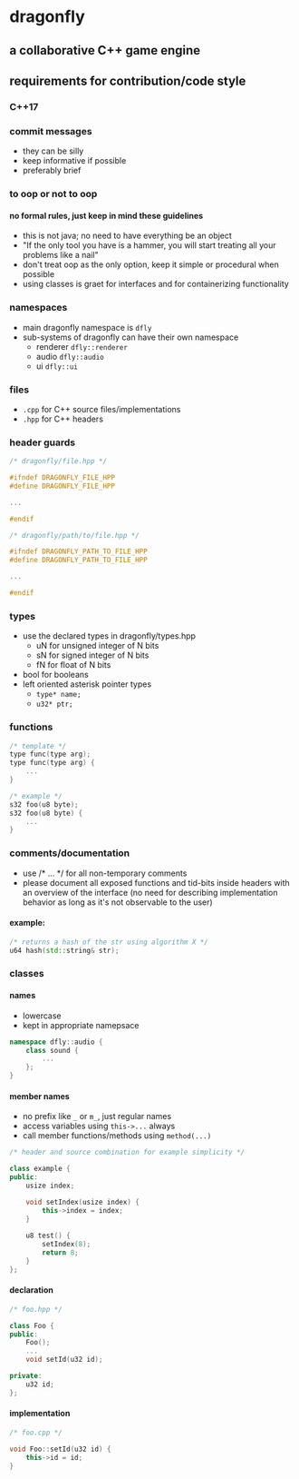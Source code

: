 # dragonfly
## a collaborative C++ game engine

## requirements for contribution/code style
### C++17

### commit messages
- they can be silly
- keep informative if possible
- preferably brief

### to oop or not to oop
#### no formal rules, just keep in mind these guidelines
- this is not java; no need to have everything be an object
- "If the only tool you have is a hammer, you will start treating all your problems like a nail"
- don't treat oop as the only option, keep it simple or procedural when possible
- using classes is graet for interfaces and for containerizing functionality

### namespaces
- main dragonfly namespace is `dfly`
- sub-systems of dragonfly can have their own namespace
	- renderer `dfly::renderer`
	- audio `dfly::audio`
	- ui `dfly::ui`

### files
- `.cpp` for C++ source files/implementations
- `.hpp` for C++ headers
 
### header guards
```cpp
/* dragonfly/file.hpp */

#ifndef DRAGONFLY_FILE_HPP
#define DRAGONFLY_FILE_HPP

...

#endif

/* dragonfly/path/to/file.hpp */

#ifndef DRAGONFLY_PATH_TO_FILE_HPP
#define DRAGONFLY_PATH_TO_FILE_HPP

...

#endif
```

### types
- use the declared types in dragonfly/types.hpp
	- uN for unsigned integer of N bits
	- sN for signed integer of N bits
	- fN for float of N bits
- bool for booleans
- left oriented asterisk pointer types
	- `type* name;`
	- `u32* ptr;`

### functions
```cpp
/* template */
type func(type arg);
type func(type arg) {
	...
}

/* example */
s32 foo(u8 byte);
s32 foo(u8 byte) {
	...
}
```

### comments/documentation
- use /* ... */ for all non-temporary comments
- please document all exposed functions and tid-bits inside headers with an overview of the interface (no need for describing implementation behavior as long as it's not observable to the user)

#### example:
```cpp
/* returns a hash of the str using algorithm X */
u64 hash(std::string& str);
```

### classes
#### names
- lowercase
- kept in appropriate namepsace
```cpp
namespace dfly::audio {
	class sound {
		...
	};
}
```

#### member names
- no prefix like `_` or `m_`, just regular names
- access variables using `this->...` always
- call member functions/methods using `method(...)`
```cpp
/* header and source combination for example simplicity */

class example {
public:
	usize index;

	void setIndex(usize index) {
		this->index = index;
	}
	
	u8 test() {
		setIndex(8);
		return 8;
	}
};
```

#### declaration
```cpp
/* foo.hpp */

class Foo {
public:
	Foo();
	...
	void setId(u32 id);

private:
	u32 id;
};
```

#### implementation
```cpp
/* foo.cpp */

void Foo::setId(u32 id) {
	this->id = id;
}
```